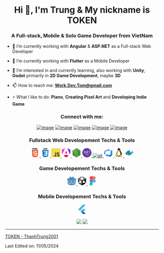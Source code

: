 <h1 align="center">Hi 👋, I'm Trung & My nickname is TOKEN </h1>

<h3 align="center">A Full-stack, Mobile & Solo Game Developer from VietNam</h3>

- 🔭 I’m currently working with **Angular** & **ASP.NET** as a Full-stack Web Developer

- 🌱 I’m currently working with **Flutter** as a Mobile Developer

- 🎯 I’m interested in and currently learning, also working with **Unity**, **Godot** primarily in **2D Game Development**, maybe **3D**

- 📫 How to reach me: **Work.Dev.Tom@gmail.com**

- ⚡ What I like to do: **Piano**, **Creating Pixel Art** and **Developing Indie Game**

<h3 align="center">Connect with me:</h3>
<div align="center">

[![image](https://img.shields.io/badge/LinkedIn-0077B5?style=for-the-badge&logo=linkedin&logoColor=white)](https://www.linkedin.com/in/tom2001/)
[![image](https://img.shields.io/badge/Facebook-1DA1F2?style=for-the-badge&logo=facebook&logoColor=white)](https://www.facebook.com/tom.2001.asd/)
[![image](https://img.shields.io/badge/Upwork-14a800?style=for-the-badge&logo=upwork&logoColor=white)](https://www.upwork.com/freelancers/~0144c544a801cdddf7)
[![image](https://img.shields.io/badge/Gmail-D14836?style=for-the-badge&logo=facebook&logoColor=white)](mailto:Work.Dev.Tom@gmail.com)
[![image](https://img.shields.io/badge/Discord-5865f2?style=for-the-badge&logo=discord&logoColor=white)](https://discordapp.com/users/678853339328544772)
  
</div>

<h3 align="center">Fullstack Web Developement Techs & Tools</h3>

<p align="center"> 
  <a href="https://www.w3.org/html/" target="_blank"> 
    <img src="https://raw.githubusercontent.com/devicons/devicon/master/icons/html5/html5-original-wordmark.svg" alt="html" width="30" height="30"/> 
  </a>
  <a href="https://www.w3schools.com/css/" target="_blank"> 
    <img src="https://raw.githubusercontent.com/devicons/devicon/master/icons/css3/css3-original-wordmark.svg" alt="css" width="30" height="30"/> 
  </a> 
  <a href="https://developer.mozilla.org/en-US/docs/Web/JavaScript" target="_blank"> 
    <img src="https://raw.githubusercontent.com/devicons/devicon/master/icons/javascript/javascript-original.svg" alt="javascript" width="30" height="30"/> 
  </a>  
  <a href="https://angular.io/" target="_blank"> 
    <img src="https://raw.githubusercontent.com/devicons/devicon/master/icons/angular/angular-original.svg" alt="angular" width="30" height="30"/> 
  </a>
  <a href="https://nodejs.org/" target="_blank"> 
    <img src="https://raw.githubusercontent.com/devicons/devicon/master/icons/nodejs/nodejs-original.svg" alt="nodejs" width="30" height="30"/> 
  </a> 
  <a href="https://dotnet.microsoft.com/en-us/apps/aspnet" target="_blank"> 
    <img src="https://raw.githubusercontent.com/devicons/devicon/master/icons/dotnetcore/dotnetcore-original.svg" alt="dotnet" width="30" height="30"/> 
  </a> 
  <a href="https://git-scm.com/" target="_blank"> 
    <img src="https://www.vectorlogo.zone/logos/git-scm/git-scm-icon.svg" alt="git" width="30" height="30"/> 
  </a>
  <a href="https://azure.microsoft.com/en-us/products/devops" target="_blank"> 
    <img src="https://raw.githubusercontent.com/devicons/devicon/master/icons/azuredevops/azuredevops-original.svg" alt="azure devops" width="30" height="30"/> 
  </a>
  <a href="https://www.linux.org/" target="_blank"> 
    <img src="https://raw.githubusercontent.com/devicons/devicon/master/icons/linux/linux-original.svg" alt="linux" width="30" height="30"/> 
  </a> 
  <a href="https://www.docker.com/" target="_blank"> 
        <img src="https://raw.githubusercontent.com/devicons/devicon/master/icons/docker/docker-original.svg" alt="docker" width="30" height="30"/> 
  </a>
</p>

<h3 align="center">Game Developement Techs & Tools</h3>

<p align="center"> 
  <a href="https://www.w3.org/html/" target="_blank"> 
    <img src="https://raw.githubusercontent.com/devicons/devicon/master/icons/godot/godot-original.svg" alt="godot" width="30" height="30"/> 
  </a>
  <a href="https://www.w3schools.com/css/" target="_blank"> 
    <img src="https://raw.githubusercontent.com/devicons/devicon/master/icons/unity/unity-original.svg" alt="unity" width="30" height="30"/> 
  </a> 
  <a href="https://www.figma.com/" target="_blank"> 
    <img src="https://raw.githubusercontent.com/devicons/devicon/master/icons/figma/figma-original.svg" alt="figma" width="30" height="30"/> 
  </a>  
</p>

<h3 align="center">Mobile Developement Techs & Tools</h3>

<p align="center"> 
  <a href="https://flutter.dev/" target="_blank"> 
    <img src="https://raw.githubusercontent.com/devicons/devicon/master/icons/flutter/flutter-original.svg" alt="flutter" width="30" height="30"/> 
  </a>
</p>

<p align= "center">
  <img height= "150" src="https://github-readme-stats.vercel.app/api?username=ThanhTrung2001&theme=yeblu&show_icons=true&include_all_commits=true" />
  <img height= "150" src="https://github-readme-stats.vercel.app/api/top-langs/?username=ThanhTrung2001&theme=yeblu&layout=compact" />
</p>

------

[TOKEN - ThanhTrung2001](https://github.com/ThanhTrung2001)

Last Edited on: 11/05/2024
